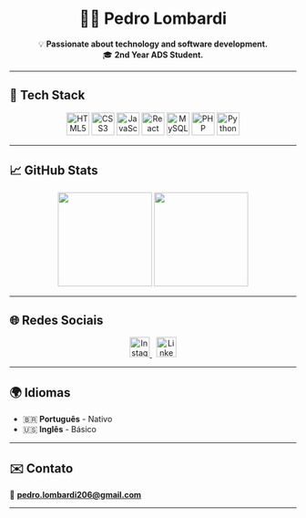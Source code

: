 <h1 align="center">👨‍💻 Pedro Lombardi</h1>

<p align="center">
💡 <strong>Passionate about technology and software development.</strong><br>
🎓 <strong>2nd Year ADS Student.</strong>
</p>

---

## 🚀 Tech Stack

<p align="center">
  <img src="https://cdn.jsdelivr.net/gh/devicons/devicon/icons/html5/html5-original.svg" height="40" alt="HTML5"/>
  <img src="https://cdn.jsdelivr.net/gh/devicons/devicon/icons/css3/css3-original.svg" height="40" alt="CSS3"/>
  <img src="https://cdn.jsdelivr.net/gh/devicons/devicon/icons/javascript/javascript-original.svg" height="40" alt="JavaScript"/>
  <img src="https://cdn.jsdelivr.net/gh/devicons/devicon/icons/react/react-original.svg" height="40" alt="React Native"/>
  <img src="https://cdn.jsdelivr.net/gh/devicons/devicon/icons/mysql/mysql-original.svg" height="40" alt="MySQL"/>
  <img src="https://cdn.jsdelivr.net/gh/devicons/devicon/icons/php/php-original.svg" height="40" alt="PHP"/>
  <img src="https://cdn.jsdelivr.net/gh/devicons/devicon/icons/python/python-original.svg" height="40" alt="Python"/>
</p>

---

## 📈 GitHub Stats

<p align="center">
  <img src="https://github-readme-stats.vercel.app/api?username=pedrinquee&show_icons=true&theme=tokyonight" height="165px"/>
  <img src="https://github-readme-stats.vercel.app/api/top-langs/?username=pedrinquee&layout=compact&theme=tokyonight" height="165px"/>
</p>

---

## 🌐 Redes Sociais

<p align="center">
  <a href="https://www.instagram.com/pedro.augg/" target="_blank">
    <img src="https://cdn.jsdelivr.net/npm/simple-icons@v6/icons/instagram.svg" height="35" alt="Instagram"/>
  </a>
  &nbsp;
  <a href="https://www.linkedin.com/in/pedro-lombardi-7781522b7" target="_blank">
    <img src="https://cdn.jsdelivr.net/gh/devicons/devicon/icons/linkedin/linkedin-original.svg" height="35" alt="LinkedIn"/>
  </a>
</p>

---

## 🌍 Idiomas

- 🇧🇷 **Português** - Nativo  
- 🇺🇸 **Inglês** - Básico  

---

## ✉️ Contato

📧 **pedro.lombardi206@gmail.com**

---
